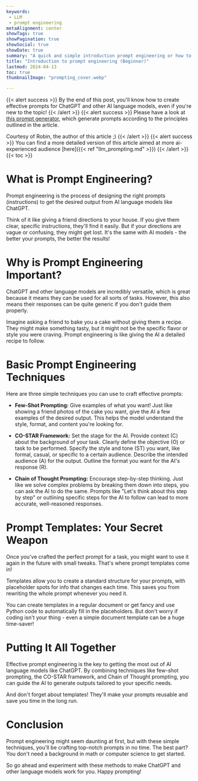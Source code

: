 ```yaml
---
keywords:
 - LLM
 - prompt engineering 
metaAlignment: center
showTags: true
showPagination: true
showSocial: true
showDate: true
summary: "A quick and simple introduction prompt engineering or how to take advantage of chatbots such as ChatGPT"
title: "Introduction to prompt engineering (Beginner)"
lastmod: 2024-04-13
toc: true
thumbnailImage: "prompting_cover.webp"

---
```


{{< alert success >}}
By the end of this post, you'll know how to create effective prompts for ChatGPT and other AI language models, even if you're new to the topic!
{{< /alert >}}
{{< alert success >}}
Please have a look at [this prompt generator](https://prompt-engineering.streamlit.app/), which generate prompts according to the principles outlined in the article.

Courtesy of Robin, the author of this article ;)
{{< /alert >}}
{{< alert success >}}
You can find a more detailed version of this article aimed at more ai-experienced audience [here]({{< ref "llm_prompting.md" >}})
{{< /alert >}}
{{< toc >}}
# What is Prompt Engineering?
Prompt engineering is the process of designing the right prompts (instructions) to get the desired output from AI language models like ChatGPT.

Think of it like giving a friend directions to your house. If you give them clear, specific instructions, they'll find it easily. But if your directions are vague or confusing, they might get lost. It's the same with AI models - the better your prompts, the better the results!

# Why is Prompt Engineering Important?
ChatGPT and other language models are incredibly versatile, which is great because it means they can be used for all sorts of tasks. However, this also means their responses can be quite generic if you don't guide them properly.

Imagine asking a friend to bake you a cake without giving them a recipe. They might make something tasty, but it might not be the specific flavor or style you were craving. Prompt engineering is like giving the AI a detailed recipe to follow.

# Basic Prompt Engineering Techniques
Here are three simple techniques you can use to craft effective prompts:

- **Few-Shot Prompting:** Give examples of what you want!
Just like showing a friend photos of the cake you want, give the AI a few examples of the desired output.
This helps the model understand the style, format, and content you're looking for.
- **CO-STAR Framework:** Set the stage for the AI.
Provide context (C) about the background of your task.
Clearly define the objective (O) or task to be performed.
Specify the style and tone (ST) you want, like formal, casual, or specific to a certain audience.
Describe the intended audience (A) for the output.
Outline the format you want for the AI's response (R).

- **Chain of Thought Prompting:** Encourage step-by-step thinking.
Just like we solve complex problems by breaking them down into steps, you can ask the AI to do the same.
Prompts like "Let's think about this step by step" or outlining specific steps for the AI to follow can lead to more accurate, well-reasoned responses.

# Prompt Templates: Your Secret Weapon
Once you've crafted the perfect prompt for a task, you might want to use it again in the future with small tweaks. That's where prompt templates come in!

Templates allow you to create a standard structure for your prompts, with placeholder spots for info that changes each time. This saves you from rewriting the whole prompt whenever you need it.

You can create templates in a regular document or get fancy and use Python code to automatically fill in the placeholders. But don't worry if coding isn't your thing - even a simple document template can be a huge time-saver!

# Putting It All Together
Effective prompt engineering is the key to getting the most out of AI language models like ChatGPT. By combining techniques like few-shot prompting, the CO-STAR framework, and Chain of Thought prompting, you can guide the AI to generate outputs tailored to your specific needs.

And don't forget about templates! They'll make your prompts reusable and save you time in the long run.

# Conclusion
Prompt engineering might seem daunting at first, but with these simple techniques, you'll be crafting top-notch prompts in no time. The best part? You don't need a background in math or computer science to get started.

So go ahead and experiment with these methods to make ChatGPT and other language models work for you. Happy prompting!